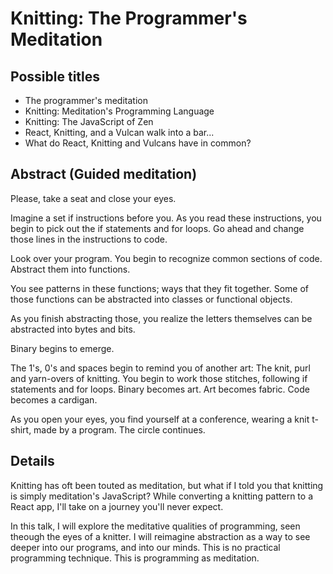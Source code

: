 # Knitting: The Programmer's Meditation

## Possible titles
- The programmer's meditation
- Knitting: Meditation's Programming Language
- Knitting: The JavaScript of Zen
- React, Knitting, and a Vulcan walk into a bar...
- What do React, Knitting and Vulcans have in common?

## Abstract (Guided meditation)
Please, take a seat and close your eyes.

Imagine a set if instructions before you. As you read these instructions, you begin to pick out the if statements and for loops. Go ahead and change those lines in the instructions to code. 

Look over your program. You begin to recognize common sections of code. Abstract them into functions.

You see patterns in these functions; ways that they fit together. Some of those functions can be abstracted into classes or functional objects.

As you finish abstracting those, you realize the letters themselves can be abstracted into bytes and bits.

Binary begins to emerge.

The 1's, 0's and spaces begin to remind you of another art: The knit, purl and yarn-overs of knitting.
You begin to work those stitches, following if statements and for loops. Binary becomes art. Art becomes fabric. Code becomes a cardigan.

As you open your eyes, you find yourself at a conference, wearing a knit t-shirt, made by a program. 
The circle continues.

## Details

Knitting has oft been touted as meditation, but what if I told you that knitting is simply meditation's JavaScript? While converting a knitting pattern to a React app, I'll take on a journey you'll never expect.

In this talk, I will explore the meditative qualities of programming, seen theough the eyes of a knitter. I will reimagine abstraction as a way to see deeper into our programs, and into our minds. This is no practical programming technique. This is programming as meditation.
